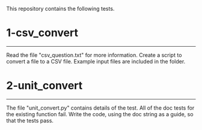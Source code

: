This repository contains the following tests.

# 1-csv_convert
-------------

Read the file "csv_question.txt" for more information. Create a script to
convert a file to a CSV file. Example input files are included in the folder.

# 2-unit_convert
--------------

The file "unit_convert.py" contains details of the test. All of the doc tests
for the existing function fail. Write the code, using the doc string as a 
guide, so that the tests pass.
